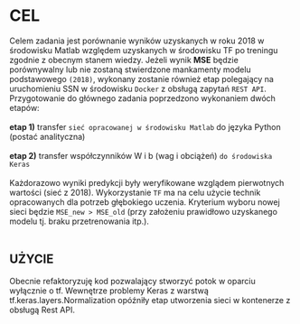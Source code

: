 # CEL
Celem zadania jest porównanie wyników uzyskanych w roku 2018 w środowisku Matlab  względem uzyskanych w środowisku TF po treningu zgodnie z obecnym stanem wiedzy. Jeżeli wynik **MSE** będzie porównywalny lub nie zostaną stwierdzone mankamenty modelu podstawowego `(2018)`, wykonany zostanie również etap polegający na uruchomieniu SSN w środowisku `Docker` z obsługą zapytań `REST API`. Przygotowanie do głównego zadania poprzedzono wykonaniem dwóch etapów: <br><br>
**etap 1)** transfer `sieć opracowanej w środowisku Matlab` do języka Python  (postać analityczna)<br><br>
**etap 2)** transfer współczynników W i b (wag i obciążeń) `do środowiska Keras`<br><br>
Każdorazowo wyniki predykcji były weryfikowane wzglądem pierwotnych wartości (sieć z 2018). Wykorzystanie `TF` ma na celu użycie technik opracowanych dla potrzeb głębokiego uczenia. Kryterium wyboru nowej sieci będzie `MSE_new > MSE_old` (przy założeniu prawidłowo uzyskanego modelu tj. braku przetrenowania itp.). <br><br>

## UŻYCIE
Obecnie refaktoryzuję kod pozwalający stworzyć potok w oparciu wyłącznie o tf. Wewnętrze problemy Keras z warstwą tf.keras.layers.Normalization opóźniły etap utworzenia sieci w kontenerze z obsługą Rest API.
